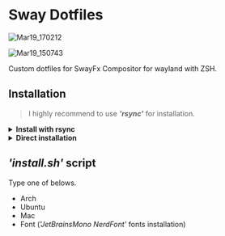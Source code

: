 # Sway Dotfiles

![Mar19_170212](https://github.com/aruyu/sway-dotfiles/assets/75081360/56448347-403a-403f-b0b3-7351b7e2fda2)

![Mar19_150743](https://github.com/aruyu/sway-dotfiles/assets/75081360/e91ce484-5779-4bc0-b5d6-41596f500836)

Custom dotfiles for SwayFx Compositor for wayland with ZSH.

## Installation

> I highly recommend to use ***'rsync'*** for installation.

<details>
<summary><b>Install with rsync</b></summary>

#### Clone the repository to *'~/Documents'* and install with rsync.

```bash
git clone https://github.com/aruyu/sway-dotfiles.git ~/Documents/sway-dotfiles/
```

> Use rsync to sync the dotfiles.

```bash
rsync -avxHAXP --exclude={'.git*','tools','LICENSE','*.md'} ~/Documents/sway-dotfiles/. ~/
```

> Run *'install.sh'* to install essentials.

``` bash
bash ~/Documents/sway-dotfiles/tools/install_themes.sh
bash ~/Documents/sway-dotfiles/tools/install_zsh.sh
```

</details>

<details>
<summary><b>Direct installation</b></summary>

#### Clone the repository to *'~/.config'* directly.

```bash
git clone https://github.com/aruyu/sway-dotfiles.git ~/Downloads/sway-dotfiles/
cp -rf ~/Downloads/sway-dotfiles/.* ~/
```

> Run *'install.sh'* to install essentials.

```bash
bash ~/Downloads/sway-dotfiles/tools/install_themes.sh
bash ~/Downloads/sway-dotfiles/tools/install_zsh.sh
```

</details>

## *'install.sh'* script

Type one of belows.

- Arch
- Ubuntu
- Mac
- Font (*'JetBrainsMono NerdFont'* fonts installation)
